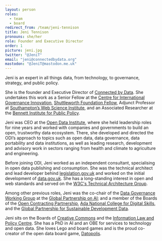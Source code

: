 ```yaml
---
layout: person
roles:
  - team
  - board
redirect_from: /team/jeni-tennison
title: Jeni Tennison
pronouns: she/her
role: Founder and Executive Director
order: 1
picture: jeni.jpg
twitter: "@JeniT"
email: "jeni@connectedbydata.org"
mastodon: "@JeniT@mastodon.me.uk"
---
```

Jeni is an expert in all things data, from technology, to governance, strategy, and public policy.

She is the founder and Executive Director of [Connected by Data](/). She undertakes this work as a Senior Fellow at the [Centre for International Governance Innovation](http://cigionline.org), [Shuttleworth Foundation Fellow](https://shuttleworthfoundation.org/fellows/), Adjunct Professor at [Southampton’s Web Science Institute](https://www.southampton.ac.uk/research/institutes-centres/web-science-institute), and an Associated Researcher at the [Bennett Institute for Public Policy](https://www.bennettinstitute.cam.ac.uk/).

<!--more-->

Jeni was CEO at the [Open Data Institute](https://theodi.org/), where she held leadership roles for nine years and worked with companies and governments to build an open, trustworthy data ecosystem.  There, she developed and directed the ODI’s approach to topics such as open data, data governance, data portability and data institutions, as well as leading research, development and advisory work in sectors ranging from health and climate to agriculture and engineering.

Before joining ODI, Jeni worked as an independent consultant, specialising in open data publishing and consumption. She was the technical architect and lead developer behind [legislation.gov.uk](https://www.legislation.gov.uk/) and worked on the initial development of [data.gov.uk](https://data.gov.uk/). She has a long-standing interest in open and web standards and served on the [W3C's Technical Architecture Group](https://www.w3.org/2001/tag/).

Among other previous roles, Jeni was the co-chair of the [Data Governance Working Group](https://gpai.ai/projects/data-governance/) at the [Global Partnership on AI](https://gpai.ai/); and a member of the Boards of the [Open Contracting Partnership](https://www.open-contracting.org/), [Ada National College for Digital Skills](https://www.ada.ac.uk/), and the [Global Partnership for Sustainable Development Data](https://www.data4sdgs.org/).

Jeni sits on the Boards of [Creative Commons](https://creativecommons.org/) and the [Information Law and Policy Centre](https://ials.sas.ac.uk/research/areas-research/information-law-and-policy). She has a PhD in AI and an OBE for services to technology and open data. She loves Lego and board games and is the proud co-creator of the open data board game, [Datopolis](https://theodi.org/service/tools-resources/datopolis/).